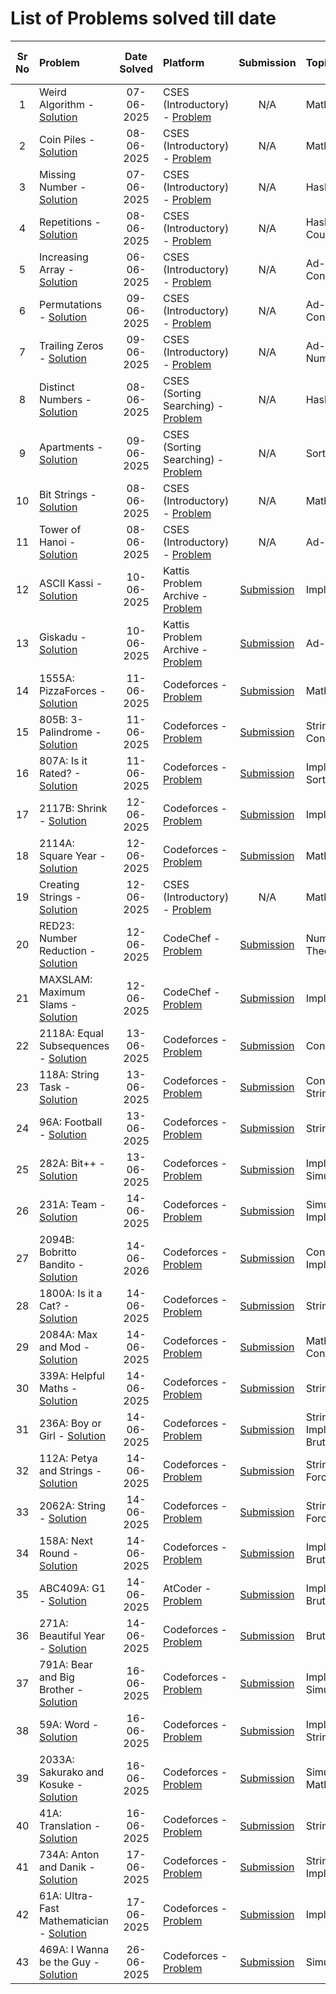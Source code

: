 # List of Problems solved till date

|Sr No|Problem|Date Solved|Platform|Submission|Topics|Difficulty (out of 5)|Source |
|:---:|:------|:---------:|:--------|:--------:|:-----|:-------------------:| :----: |
| 1 | Weird Algorithm - [Solution](/Problemsets/CSES/Introductory/WeirdAlgorithm.cpp) |07-06-2025| CSES (Introductory) - [Problem](https://cses.fi/problemset/task/1068)| N/A | Math | 1 | N/A |
| 2 | Coin Piles - [Solution](/Problemsets/CSES/Introductory/CoinPiles.cpp) |08-06-2025| CSES (Introductory) - [Problem](https://cses.fi/problemset/task/1754)| N/A | Math | 2 | N/A |
| 3 | Missing Number - [Solution](/Problemsets/CSES/Introductory/MissingNumber.cpp) | 07-06-2025 | CSES (Introductory) - [Problem](https://cses.fi/problemset/task/1083)| N/A | Hashing | 1 | N/A |
| 4 | Repetitions - [Solution](/Problemsets/CSES/Introductory/Repetitions.cpp) |08-06-2025| CSES (Introductory) - [Problem](https://cses.fi/problemset/task/1069)| N/A | Hashing, Counting | 1 | N/A |
| 5 | Increasing Array - [Solution](/Problemsets/CSES/Introductory/IncreasingArray.cpp) |06-06-2025| CSES (Introductory) - [Problem](https://cses.fi/problemset/task/1094)| N/A | Ad-hoc, Constructive | 2 | N/A | 
| 6 | Permutations - [Solution](/Problemsets/CSES/Introductory/Permutations.cpp) |09-06-2025| CSES (Introductory) - [Problem](https://cses.fi/problemset/task/1070)| N/A | Ad-hoc, Constructive | 1 | N/A |
| 7 | Trailing Zeros - [Solution](/Problemsets/CSES/Introductory/TrailingZeros.cpp) | 09-06-2025 | CSES (Introductory) - [Problem](https://cses.fi/problemset/task/1618)| N/A | Ad-hoc, Math, Number Theory | 2 | N/A |
| 8 | Distinct Numbers - [Solution](/Problemsets/CSES/Sorting-Searching/DistinctNumbers.cpp) | 08-06-2025 | CSES (Sorting Searching) - [Problem](https://cses.fi/problemset/task/1621)| N/A | Hashing | 1 | N/A | 
| 9 | Apartments - [Solution](/Problemsets/CSES/Sorting-Searching/Apartments.cpp) |09-06-2025| CSES (Sorting Searching) - [Problem](https://cses.fi/problemset/task/1084)| N/A | Sorting, Greedy | 1 | N/A |
| 10 | Bit Strings - [Solution](/Problemsets/CSES/Introductory/BitStrings.cpp) |08-06-2025| CSES (Introductory) - [Problem](https://cses.fi/problemset/task/1617)| N/A | Math | 1 | N/A |
| 11 | Tower of Hanoi - [Solution](/Problemsets/CSES/Introductory/TowerOfHanoi.cpp) |08-06-2025 | CSES (Introductory) - [Problem](https://cses.fi/problemset/task/1617)| N/A | Ad-hoc | 1 | N/A |
| 12 | ASCII Kassi - [Solution](/Problemsets/Kattis/ASCIIkassi.cpp) | 10-06-2025 | Kattis Problem Archive - [Problem](https://open.kattis.com/problems/asciikassi) | [Submission](https://open.kattis.com/submissions/17539527) | Implementation | 1 | N/A |
| 13 | Giskadu - [Solution](/Problemsets/Kattis/giskadu.cpp) | 10-06-2025 | Kattis Problem Archive - [Problem](https://open.kattis.com/problems/giskadu) | [Submission](https://open.kattis.com/submissions/17539597) | Ad-hoc | 2 | N/A |
| 14 | 1555A: PizzaForces - [Solution](/Problemsets/CF/1555A_Pizzaforces.cpp) | 11-06-2025 | Codeforces - [Problem](https://codeforces.com/contest/1555/problem/A) | [Submission](https://codeforces.com/contest/1555/submission/323886256) | Math, Counting | 5 | [Next-Problem](https://next-problem.com/) | 
| 15 | 805B: 3-Palindrome - [Solution](/Problemsets/CF/805B_3Palindrome.cpp) | 11-06-2025 | Codeforces - [Problem](https://codeforces.com/contest/805/problem/B) | [Submission](https://codeforces.com/contest/805/submission/323887707) | String, Constructive | 1 | [ACDLadders](https://acodedaily.com/) |
| 16 | 807A: Is it Rated? - [Solution](/Problemsets/CF/807A_IsItRated.cpp) | 11-06-2025 | Codeforces - [Problem](https://codeforces.com/contest/807b/problem/A) | [Submission](https://codeforces.com/contest/807/submission/323945535) | Implementation, Sorting | 1 | [ACDLadders](https://acodedaily.com/) |
| 17 | 2117B: Shrink - [Solution](/Problemsets/CF/2117B_Shrink.cpp) | 12-06-2025 | Codeforces - [Problem](https://codeforces.com/contest/2117/problem/B/) | [Submission](https://codeforces.com/contest/2117/submission/323952621) | Implementation | 2 | Upsolving |
| 18 | 2114A: Square Year - [Solution](/Problemsets/CF/2114A_SquareYear.cpp) | 12-06-2025 | Codeforces - [Problem](https://codeforces.com/contest/2114/problem/A/) | [Submission](https://codeforces.com/contest/2114/submission/323953843) | Math | 1 | [ACDLadders](https://acodedaily.com/) |
| 19 | Creating Strings - [Solution](/Problemsets/CSES/Introductory/CreatingStrings.cpp)| 12-06-2025 | CSES (Introductory) - [Problem](https://cses.fi/problemset/task/1622) | N/A | Math, Strings | 2 | N/A |
| 20 | RED23: Number Reduction - [Solution](/Problemsets/codechef.com/RED23.cpp) | 12-06-2025 | CodeChef - [Problem](https://www.codechef.com/problems/RED23) | [Submission](https://www.codechef.com/viewsolution/1165776252) | Number Theory, Math | 1 | Upsolving | 
| 21 | MAXSLAM: Maximum Slams - [Solution](/Problemsets/codechef.com/MAXSLAM.cpp) | 12-06-2025 | CodeChef - [Problem](https://www.codechef.com/problems/MAXSLAM) | [Submission](https://www.codechef.com/viewsolution/1165776969) | Implementation | 1 | Upsolving |
| 22 | 2118A: Equal Subsequences - [Solution](/Problemsets/CF/2118A_EqualSubsequences.cpp) | 13-06-2025 | Codeforces - [Problem](https://codeforces.com/contest/2118/problem/A) | [Submission](https://codeforces.com/contest/2118/submission/324165634) | Constructive | 2 | Upsolving |
| 23 | 118A: String Task - [Solution](/Problemsets/CF/118A_StringTask.cpp) | 13-06-2025 | Codeforces - [Problem](https://codeforces.com/contest/118/problem/A/) | [Submission](https://codeforces.com/problemset/submission/118/324265265) | Constructive, Strings | 1 | [ACDLadders](https://acodedaily.com/) | 
| 24 | 96A: Football - [Solution](/Problemsets/CF/96A_Football.cpp) | 13-06-2025 | Codeforces - [Problem](https://codeforces.com/contest/96/problem/A/) | [Submission](https://codeforces.com/contest/96/submission/324285372) | Strings | 1 | [ACDLadders](https://acodedaily.com/) |
| 25 | 282A: Bit++ - [Solution](/Problemsets/CF/282A_Bit++.cpp) |  13-06-2025 | Codeforces - [Problem](https://codeforces.com/contest/282/problem/A/) | [Submission](https://codeforces.com/problemset/submission/282/324286541) | Implementation, Simulation | 1 | [ACDLadders](https://acodedaily.com/) |
| 26 | 231A: Team - [Solution](/Problemsets/CF/231A_Team.cpp) | 14-06-2025 | Codeforces - [Problem](https://codeforces.com/contest/231/problem/A/) | [Submission](https://codeforces.com/problemset/submission/231/324298365) | Simulation, Implementation | 1 | [ACDLadders](https://acodedaily.com/) |
| 27 | 2094B: Bobritto Bandito - [Solution](/Problemsets/CF/2094B_BobrittoBandito.cpp) | 14-06-2026 | Codeforces - [Problem](https://codeforces.com/problemset/problem/2094/B) | [Submission](https://codeforces.com/problemset/submission/2094/324328601) | Constructive, Implementation | 1 | [ACDLadders](https://acodedaily.com/) |
| 28 | 1800A: Is it a Cat? - [Solution](/Problemsets/CF/1800A_IsItACat.cpp) | 14-06-2025 | Codeforces - [Problem](https://codeforces.com/problemset/problem/1800/A) | [Submission](https://codeforces.com/contest/1800/submission/324331601) | Strings, STL | 2 | [ACDLadders](https://acodedaily.com/) | 
| 29 | 2084A: Max and Mod - [Solution](/Problemsets/CF/2084A_MaxAndMod.cpp) | 14-06-2025 | Codeforces - [Problem](https://codeforces.com/problemset/problem/2084/A) | [Submission](https://codeforces.com/problemset/submission/2084/324354673) | Math, Constructive | 2 | [ACDLadders](https://acodedaily.com/) |
| 30 | 339A: Helpful Maths - [Solution](/Problemsets/CF/339A_HelpfulMaths.cpp) | 14-06-2025 | Codeforces - [Problem](https://codeforces.com/problemset/problem/339/A) | [Submission](https://codeforces.com/contest/339/submission/324355591) | Strings | 1 | [ACDLadders](https://acodedaily.com/) |
| 31 | 236A: Boy or Girl - [Solution](/Problemsets/CF/236A_BoyOrGirl.cpp) | 14-06-2025 | Codeforces - [Problem](https://codeforces.com/problemset/problem/236/A) | [Submission](https://codeforces.com/contest/236/submission/324356189) | String, Implementation, Brute Force | 1 | [ACDLadders](https://acodedaily.com/) |
| 32 | 112A: Petya and Strings - [Solution](/Problemsets/CF/112A_PetyaAndStrings.cpp) | 14-06-2025 | Codeforces - [Problem](https://codeforces.com/problemset/problem/112/A) | [Submission](https://codeforces.com/contest/112/submission/324356808) | Strings, Brute Force | 1 | [ACDLadders](https://acodedaily.com/) |
| 33 | 2062A: String - [Solution](/Problemsets/CF/2062A_String.cpp) | 14-06-2025 | Codeforces - [Problem](https://codeforces.com/problemset/problem/2062/A) | [Submission](https://codeforces.com/contest/2062/submission/324361379) | Strings, Brute Force | 1 | [ACDLadders](https://acodedaily.com/) |
| 34 | 158A: Next Round - [Solution](/Problemsets/CF/158A_NextRound.cpp) | 14-06-2025 | Codeforces - [Problem](https://codeforces.com/problemset/problem/158/A) | [Submission](https://codeforces.com/contest/158/submission/324362264) | Implementation, Brute Force | 1 | [ACDLadders](https://acodedaily.com/) |
| 35 | ABC409A: G1 - [Solution](/Problemsets/AC/ABC409A_G1.cpp) | 14-06-2025 | AtCoder - [Problem](https://atcoder.jp/contests/abc410/tasks/abc410_a) | [Submission](https://atcoder.jp/contests/abc410/submissions/66721336) | Implementation, Brute Force | 1 | [ABC 409](https://atcoder.jp/contests/abc410) |
| 36 | 271A: Beautiful Year - [Solution](/Problemsets/CF/271A_BeautifulYear.cpp) | 14-06-2025 | Codeforces - [Problem](https://codeforces.com/problemset/problem/271/A) | [Submission](https://codeforces.com/problemset/submission/271/324408519) | Brute Force | 1 | [ACDLadders](https://acodedaily.com/) | 
| 37 | 791A: Bear and Big Brother - [Solution](/Problemsets/CF/791A_BearAndBigBrother.cpp) | 16-06-2025 | Codeforces - [Problem](https://codeforces.com/problemset/problem/791/A) | [Submission](https://codeforces.com/contest/791/submission/324635229) | Implementation, Simulation | 1 | [ACDLadders](https://acodedaily.com/) |    
| 38 | 59A: Word - [Solution](/Problemsets/CF/59A_Word.cpp) | 16-06-2025 | Codeforces - [Problem](https://codeforces.com/problemset/problem/59/A) | [Submission](https://codeforces.com/contest/59/submission/324637575) | Implementation, Strings | 1 | [ACDLadders](https://acodedaily.com/) |
| 39 | 2033A: Sakurako and Kosuke - [Solution](/Problemsets/CF/2033A_SakurakoAndKosuke.cpp) | 16-06-2025 | Codeforces - [Problem](https://codeforces.com/problemset/problem/2033/A) | [Submission](https://codeforces.com/problemset/problem/2033/A) | Simulation, Math | 1 | [ACDLadders](https://acodedaily.com/) | 
| 40 | 41A: Translation - [Solution](/Problemsets/CF/41A_Translation.cpp) | 16-06-2025 | Codeforces - [Problem](https://codeforces.com/problemset/problem/41/A) | [Submission](https://codeforces.com/contest/41/submission/324640069) | Strings | 1 | [ACDLadders](https://acodedaily.com/) |
| 41 | 734A: Anton and Danik - [Solution](/Problemsets/CF/734A_AntonAndDanik.cpp) | 17-06-2025 | Codeforces - [Problem](https://codeforces.com/problemset/problem/734/A) | [Submission](https://codeforces.com/problemset/submission/734/324691267) | Strings, Implementation | 1 | [ACDLadders](https://acodedaily.com/) |
| 42 | 61A: Ultra-Fast Mathematician - [Solution](/Problemsets/CF/61A_UltrafastMathematician.cpp) | 17-06-2025 | Codeforces - [Problem](https://codeforces.com/problemset/problem/61/A) | [Submission](https://codeforces.com/problemset/submission/61/324734958) | Implementation | 1 | [A2OJ](https://earthshakira.github.io/a2oj-clientside/server/Ladders.html) |
| 43 | 469A: I Wanna be the Guy - [Solution](/Problemsets/CF/469A_IWannaBeTheGuy.cpp) | 26-06-2025 | Codeforces - [Problem](https://codeforces.com/problemset/problem/469/A) | [Submission](https://codeforces.com/contest/469/submission/326057204) | Simulation | 1 | [ACDLadders](https://acodedaily.com/) |
